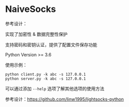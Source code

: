 # NaiveSocks

参考设计：

实现了加密性 & 数据完整性保护

支持密码和密钥认证，提供了配置文件保存功能

Python Version >= 3.6

使用示例：
```
python client.py -k abc -s 127.0.0.1
python server.py -k abc -s 127.0.0.1
```

可以通过添加 `--help` 选项了解其他选项的使用方法

参考设计：https://github.com/linw1995/lightsocks-python